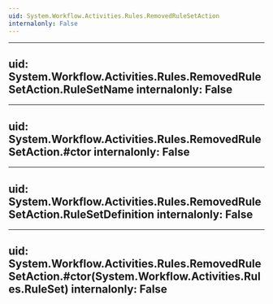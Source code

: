 ```yaml
---
uid: System.Workflow.Activities.Rules.RemovedRuleSetAction
internalonly: False
---
```


---
uid: System.Workflow.Activities.Rules.RemovedRuleSetAction.RuleSetName
internalonly: False
---

---
uid: System.Workflow.Activities.Rules.RemovedRuleSetAction.#ctor
internalonly: False
---

---
uid: System.Workflow.Activities.Rules.RemovedRuleSetAction.RuleSetDefinition
internalonly: False
---

---
uid: System.Workflow.Activities.Rules.RemovedRuleSetAction.#ctor(System.Workflow.Activities.Rules.RuleSet)
internalonly: False
---
